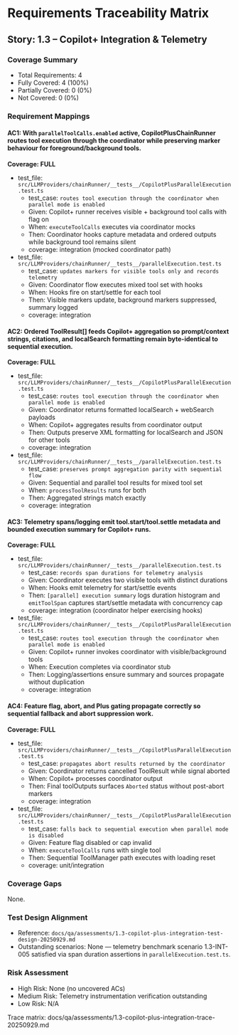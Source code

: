 # Requirements Traceability Matrix

## Story: 1.3 – Copilot+ Integration & Telemetry

### Coverage Summary

- Total Requirements: 4
- Fully Covered: 4 (100%)
- Partially Covered: 0 (0%)
- Not Covered: 0 (0%)

### Requirement Mappings

#### AC1: With `parallelToolCalls.enabled` active, CopilotPlusChainRunner routes tool execution through the coordinator while preserving marker behaviour for foreground/background tools.

**Coverage: FULL**

- test_file: `src/LLMProviders/chainRunner/__tests__/CopilotPlusParallelExecution.test.ts`
  - test_case: `routes tool execution through the coordinator when parallel mode is enabled`
  - Given: Copilot+ runner receives visible + background tool calls with flag on
  - When: `executeToolCalls` executes via coordinator mocks
  - Then: Coordinator hooks capture metadata and ordered outputs while background tool remains silent
  - coverage: integration (mocked coordinator path)
- test_file: `src/LLMProviders/chainRunner/__tests__/parallelExecution.test.ts`
  - test_case: `updates markers for visible tools only and records telemetry`
  - Given: Coordinator flow executes mixed tool set with hooks
  - When: Hooks fire on start/settle for each tool
  - Then: Visible markers update, background markers suppressed, summary logged
  - coverage: integration

#### AC2: Ordered ToolResult[] feeds Copilot+ aggregation so prompt/context strings, citations, and localSearch formatting remain byte-identical to sequential execution.

**Coverage: FULL**

- test_file: `src/LLMProviders/chainRunner/__tests__/CopilotPlusParallelExecution.test.ts`
  - test_case: `routes tool execution through the coordinator when parallel mode is enabled`
  - Given: Coordinator returns formatted localSearch + webSearch payloads
  - When: Copilot+ aggregates results from coordinator output
  - Then: Outputs preserve XML formatting for localSearch and JSON for other tools
  - coverage: integration
- test_file: `src/LLMProviders/chainRunner/__tests__/parallelExecution.test.ts`
  - test_case: `preserves prompt aggregation parity with sequential flow`
  - Given: Sequential and parallel tool results for mixed tool set
  - When: `processToolResults` runs for both
  - Then: Aggregated strings match exactly
  - coverage: integration

#### AC3: Telemetry spans/logging emit tool.start/tool.settle metadata and bounded execution summary for Copilot+ runs.

**Coverage: FULL**

- test_file: `src/LLMProviders/chainRunner/__tests__/parallelExecution.test.ts`
  - test_case: `records span durations for telemetry analysis`
  - Given: Coordinator executes two visible tools with distinct durations
  - When: Hooks emit telemetry for start/settle events
  - Then: `[parallel] execution summary` logs duration histogram and `emitToolSpan` captures start/settle metadata with concurrency cap
  - coverage: integration (coordinator helper exercising hooks)
- test_file: `src/LLMProviders/chainRunner/__tests__/CopilotPlusParallelExecution.test.ts`
  - test_case: `routes tool execution through the coordinator when parallel mode is enabled`
  - Given: Copilot+ runner invokes coordinator with visible/background tools
  - When: Execution completes via coordinator stub
  - Then: Logging/assertions ensure summary and sources propagate without duplication
  - coverage: integration

#### AC4: Feature flag, abort, and Plus gating propagate correctly so sequential fallback and abort suppression work.

**Coverage: FULL**

- test_file: `src/LLMProviders/chainRunner/__tests__/CopilotPlusParallelExecution.test.ts`
  - test_case: `propagates abort results returned by the coordinator`
  - Given: Coordinator returns cancelled ToolResult while signal aborted
  - When: Copilot+ processes coordinator output
  - Then: Final toolOutputs surfaces `Aborted` status without post-abort markers
  - coverage: integration
- test_file: `src/LLMProviders/chainRunner/__tests__/CopilotPlusParallelExecution.test.ts`
  - test_case: `falls back to sequential execution when parallel mode is disabled`
  - Given: Feature flag disabled or cap invalid
  - When: `executeToolCalls` runs with single tool
  - Then: Sequential ToolManager path executes with loading reset
  - coverage: unit/integration

### Coverage Gaps

None.

### Test Design Alignment

- Reference: `docs/qa/assessments/1.3-copilot-plus-integration-test-design-20250929.md`
- Outstanding scenarios: None — telemetry benchmark scenario 1.3-INT-005 satisfied via span duration assertions in `parallelExecution.test.ts`.

### Risk Assessment

- High Risk: None (no uncovered ACs)
- Medium Risk: Telemetry instrumentation verification outstanding
- Low Risk: N/A

Trace matrix: docs/qa/assessments/1.3-copilot-plus-integration-trace-20250929.md
